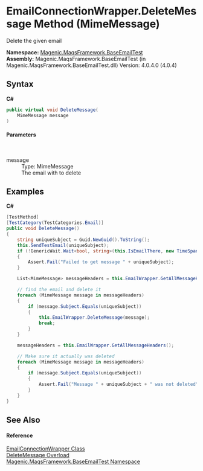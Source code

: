 # EmailConnectionWrapper.DeleteMessage Method (MimeMessage)
 

Delete the given email

**Namespace:**&nbsp;<a href="#/MAQS_4/Email_AUTOGENERATED/Magenic-MaqsFramework-BaseEmailTest_Namespace">Magenic.MaqsFramework.BaseEmailTest</a><br />**Assembly:**&nbsp;Magenic.MaqsFramework.BaseEmailTest (in Magenic.MaqsFramework.BaseEmailTest.dll) Version: 4.0.4.0 (4.0.4)

## Syntax

**C#**<br />
``` C#
public virtual void DeleteMessage(
	MimeMessage message
)
```


#### Parameters
&nbsp;<dl><dt>message</dt><dd>Type: MimeMessage<br />The email with to delete</dd></dl>

## Examples

**C#**<br />
``` C#
[TestMethod]
[TestCategory(TestCategories.Email)]
public void DeleteMessage()
{
    string uniqueSubject = Guid.NewGuid().ToString();
    this.SendTestEmail(uniqueSubject);
    if (!GenericWait.Wait<bool, string>(this.IsEmailThere, new TimeSpan(0, 0, 1), new TimeSpan(0, 1, 0), uniqueSubject))
    {
        Assert.Fail("Failed to get message " + uniqueSubject);
    }

    List<MimeMessage> messageHeaders = this.EmailWrapper.GetAllMessageHeaders();

    // find the email and delete it
    foreach (MimeMessage message in messageHeaders)
    {
        if (message.Subject.Equals(uniqueSubject))
        {
            this.EmailWrapper.DeleteMessage(message);
            break;
        }
    }

    messageHeaders = this.EmailWrapper.GetAllMessageHeaders();

    // Make sure it actually was deleted
    foreach (MimeMessage message in messageHeaders)
    {
        if (message.Subject.Equals(uniqueSubject))
        {
            Assert.Fail("Message " + uniqueSubject + " was not deleted");
        }
    }
}
```


## See Also


#### Reference
<a href="#/MAQS_4/Email_AUTOGENERATED/EmailConnectionWrapper_Class">EmailConnectionWrapper Class</a><br /><a href="#/MAQS_4/Email_AUTOGENERATED/EmailConnectionWrapper-DeleteMessage_Method">DeleteMessage Overload</a><br /><a href="#/MAQS_4/Email_AUTOGENERATED/Magenic-MaqsFramework-BaseEmailTest_Namespace">Magenic.MaqsFramework.BaseEmailTest Namespace</a><br />